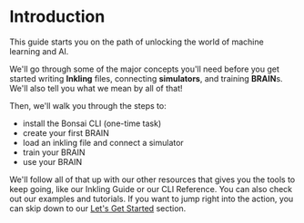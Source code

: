 # Introduction

This guide starts you on the path of unlocking the world of machine learning and AI.

We'll go through some of the major concepts you'll need before you get started writing **Inkling** files, connecting **simulators**, and training **BRAIN**s. We'll also tell you what we mean by all of that!

Then, we'll walk you through the steps to:

* install the Bonsai CLI (one-time task)
* create your first BRAIN
* load an inkling file and connect a simulator
* train your BRAIN
* use your BRAIN

We'll follow all of that up with our other resources that gives you the tools to keep going, like our Inkling Guide or our CLI Reference. You can also check out our examples and tutorials. If you want to jump right into the action, you can skip down to our [Let's Get Started][1] section.

[1]: #let-39-s-get-started

